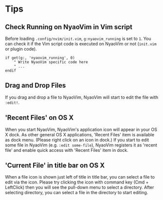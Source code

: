 Tips
====

## Check Running on NyaoVim in Vim script

Before loading `.config/nvim/init.vim`, `g:nyaovim_running` is set to `1`.  You can check it if the Vim script code is executed on NyaoVim or not (`init.vim` or plugin code).

```vim
if get(g:, 'nyaovim_running', 0)
    " Write NyaoVim specific code here
    " ...
endif
```

## Drag and Drop Files

If you drag and drop a file to NyaoVim, NyaoVim will start to edit the file with `:edit!`.

## 'Recent Files' on OS X

When you start NyaoVim, NyaoVim's application icon will appear in your OS X dock.  As other general OS X applications, 'Recent Files' item is available as dock menu.  (Please right click on an icon in dock.)
If you start to edit some file in NyaoVim (e.g. `:edit some-file`), NyaoVim registers it as 'recent file' and enable quick access with 'Recent Files' item in dock.

## 'Current File' in title bar on OS X

When a file icon is shown just left of title in title bar, you can select a file to edit via the icon.  Please try clicking the icon with command key (Cmd + LeftClick) then you will see the pull-down menu to select a directory.  After selecting directory, you can select a file in the directory to start editing.
